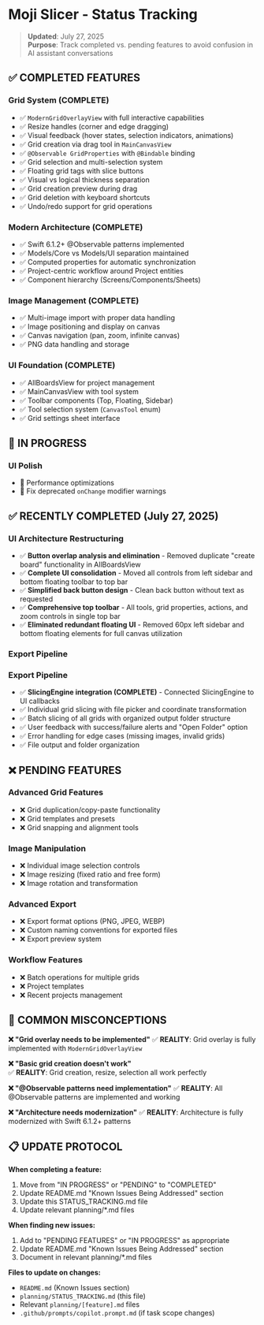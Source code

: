 # Moji Slicer - Status Tracking

> **Updated**: July 27, 2025  
> **Purpose**: Track completed vs. pending features to avoid confusion in AI assistant conversations

## ✅ **COMPLETED FEATURES**

### Grid System (COMPLETE)

- ✅ `ModernGridOverlayView` with full interactive capabilities
- ✅ Resize handles (corner and edge dragging)
- ✅ Visual feedback (hover states, selection indicators, animations)
- ✅ Grid creation via drag tool in `MainCanvasView`
- ✅ `@Observable GridProperties` with `@Bindable` binding
- ✅ Grid selection and multi-selection system
- ✅ Floating grid tags with slice buttons
- ✅ Visual vs logical thickness separation
- ✅ Grid creation preview during drag
- ✅ Grid deletion with keyboard shortcuts
- ✅ Undo/redo support for grid operations

### Modern Architecture (COMPLETE)

- ✅ Swift 6.1.2+ @Observable patterns implemented
- ✅ Models/Core vs Models/UI separation maintained
- ✅ Computed properties for automatic synchronization
- ✅ Project-centric workflow around Project entities
- ✅ Component hierarchy (Screens/Components/Sheets)

### Image Management (COMPLETE)

- ✅ Multi-image import with proper data handling
- ✅ Image positioning and display on canvas
- ✅ Canvas navigation (pan, zoom, infinite canvas)
- ✅ PNG data handling and storage

### UI Foundation (COMPLETE)

- ✅ AllBoardsView for project management
- ✅ MainCanvasView with tool system
- ✅ Toolbar components (Top, Floating, Sidebar)
- ✅ Tool selection system (`CanvasTool` enum)
- ✅ Grid settings sheet interface

## 🔄 **IN PROGRESS**

### UI Polish

- 🔄 Performance optimizations
- 🔄 Fix deprecated `onChange` modifier warnings

## ✅ **RECENTLY COMPLETED (July 27, 2025)**

### UI Architecture Restructuring

- ✅ **Button overlap analysis and elimination** - Removed duplicate "create board" functionality in AllBoardsView
- ✅ **Complete UI consolidation** - Moved all controls from left sidebar and bottom floating toolbar to top bar
- ✅ **Simplified back button design** - Clean back button without text as requested
- ✅ **Comprehensive top toolbar** - All tools, grid properties, actions, and zoom controls in single top bar
- ✅ **Eliminated redundant floating UI** - Removed 60px left sidebar and bottom floating elements for full canvas utilization

### Export Pipeline

### Export Pipeline

- ✅ **SlicingEngine integration (COMPLETE)** - Connected SlicingEngine to UI callbacks
- ✅ Individual grid slicing with file picker and coordinate transformation
- ✅ Batch slicing of all grids with organized output folder structure
- ✅ User feedback with success/failure alerts and "Open Folder" option
- ✅ Error handling for edge cases (missing images, invalid grids)
- ✅ File output and folder organization

## ❌ **PENDING FEATURES**

### Advanced Grid Features

- ❌ Grid duplication/copy-paste functionality
- ❌ Grid templates and presets
- ❌ Grid snapping and alignment tools

### Image Manipulation

- ❌ Individual image selection controls
- ❌ Image resizing (fixed ratio and free form)
- ❌ Image rotation and transformation

### Advanced Export

- ❌ Export format options (PNG, JPEG, WEBP)
- ❌ Custom naming conventions for exported files
- ❌ Export preview system

### Workflow Features

- ❌ Batch operations for multiple grids
- ❌ Project templates
- ❌ Recent projects management

## 🚨 **COMMON MISCONCEPTIONS**

**❌ "Grid overlay needs to be implemented"**
✅ **REALITY**: Grid overlay is fully implemented with `ModernGridOverlayView`

**❌ "Basic grid creation doesn't work"**  
✅ **REALITY**: Grid creation, resize, selection all work perfectly

**❌ "@Observable patterns need implementation"**
✅ **REALITY**: All @Observable patterns are implemented and working

**❌ "Architecture needs modernization"**
✅ **REALITY**: Architecture is fully modernized with Swift 6.1.2+ patterns

## 📋 **UPDATE PROTOCOL**

**When completing a feature:**

1. Move from "IN PROGRESS" or "PENDING" to "COMPLETED"
2. Update README.md "Known Issues Being Addressed" section
3. Update this STATUS_TRACKING.md file
4. Update relevant planning/\*.md files

**When finding new issues:**

1. Add to "PENDING FEATURES" or "IN PROGRESS" as appropriate
2. Update README.md "Known Issues Being Addressed" section
3. Document in relevant planning/\*.md files

**Files to update on changes:**

- `README.md` (Known Issues section)
- `planning/STATUS_TRACKING.md` (this file)
- Relevant `planning/[feature].md` files
- `.github/prompts/copilot.prompt.md` (if task scope changes)
